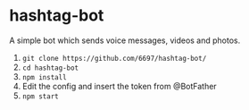 # hashtag-bot
A simple bot which sends voice messages, videos and photos.

1. `git clone https://github.com/6697/hashtag-bot/`
2. `cd hashtag-bot`
3. `npm install`
4. Edit the config and insert the token from @BotFather
5. `npm start`
